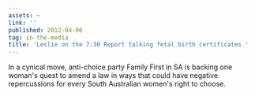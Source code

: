 ```yaml
---
assets: ~
link: ''
published: 2012-04-06
tag: in-the-media
title: 'Leslie on the 7:30 Report talking fetal birth certificates '
---
```

In a cynical move, anti-choice party Family First in SA is backing one woman's quest to amend a law in ways that could have negative repercussions for every South Australian women's right to choose. 
